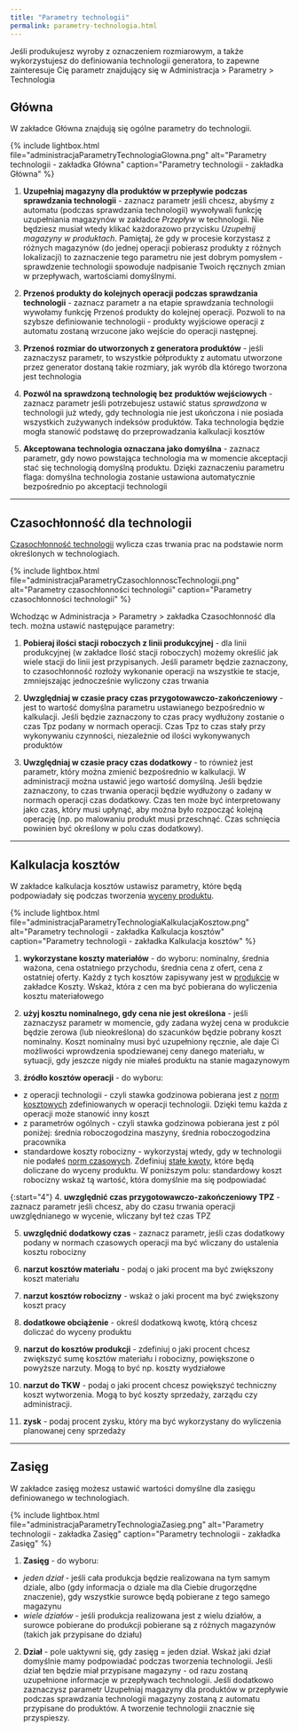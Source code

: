 ```yaml
---
title: "Parametry technologii"
permalink: parametry-technologia.html 
---
```


Jeśli produkujesz wyroby z oznaczeniem rozmiarowym, a także wykorzystujesz do definiowania technologii generatora, to zapewne zainteresuje Cię parametr znajdujący się w Administracja > Parametry > Technologia

## Główna

W zakładce Główna znajdują się ogólne parametry do technologii.

{% include lightbox.html file="administracjaParametryTechnologiaGlowna.png" alt="Parametry technologii - zakładka Główna" caption="Parametry technologii - zakładka Główna" %}

1. **Uzupełniaj magazyny dla produktów w przepływie podczas sprawdzania technologii** - zaznacz parametr jeśli chcesz, abyśmy z automatu (podczas sprawdzania technologii) wywoływali funkcję uzupełniania magazynów w zakładce _Przepływ_ w technologii. Nie będziesz musiał wtedy klikać każdorazowo przycisku _Uzupełnij magazyny w produktach_. Pamiętaj, że gdy w procesie korzystasz z różnych magazynów (do jednej operacji pobierasz produkty z różnych lokalizacji) to zaznaczenie tego parametru nie jest dobrym pomysłem - sprawdzenie technologii spowoduje nadpisanie Twoich ręcznych zmian w przepływach, wartościami domyślnymi.

2. **Przenoś produkty do kolejnych operacji podczas sprawdzania technologii** - zaznacz parametr a na etapie sprawdzania technologii wywołamy funkcję Przenoś produkty do kolejnej operacji. Pozwoli to na szybsze definiowanie technologii - produkty wyjściowe operacji z automatu zostaną wrzucone jako wejście do operacji następnej.

3. **Przenoś rozmiar do utworzonych z generatora produktów** - jeśli zaznaczysz parametr, to wszystkie półprodukty z automatu utworzone przez generator dostaną takie rozmiary, jak wyrób dla którego tworzona jest technologia

4. **Pozwól na sprawdzoną technologię bez produktów wejściowych** - zaznacz parametr jeśli potrzebujesz ustawić status _sprawdzona_ w technologii już wtedy, gdy technologia nie jest ukończona i nie posiada wszystkich zużywanych indeksów produktów. Taka technologia będzie mogła stanowić podstawę do przeprowadzania kalkulacji kosztów

5. **Akceptowana technologia oznaczana jako domyślna** - zaznacz parametr, gdy nowo powstająca technologia ma w momencie akceptacji stać się technologią domyślną produktu. Dzięki zaznaczeniu parametru flaga: domyślna technologia zostanie ustawiona automatycznie bezpośrednio po akceptacji technologii


---

## Czasochłonność dla technologii

[Czasochłonność technologii](/czasochlonnosc-zlecenia) wylicza czas trwania prac na podstawie norm określonych w technologiach.  


{% include lightbox.html file="administracjaParametryCzasochlonnoscTechnologii.png" alt="Parametry czasochłonności technologii" caption="Parametry czasochłonności technologii" %}

Wchodząc w Administracja > Parametry > zakładka Czasochłonność dla tech. można ustawić następujące parametry:

1. **Pobieraj ilości stacji roboczych z linii produkcyjnej**  - dla linii produkcyjnej (w zakładce Ilość stacji roboczych) możemy określić jak wiele stacji do linii jest przypisanych. Jeśli parametr będzie zaznaczony, to czasochłonność rozłoży wykonanie operacji na wszystkie te stacje, zmniejszając jednocześnie wyliczony czas trwania

2. **Uwzględniaj w czasie pracy czas przygotowawczo-zakończeniowy** - jest to wartość domyślna parametru ustawianego bezpośrednio w kalkulacji. Jeśli będzie zaznaczony to czas pracy wydłużony zostanie o czas Tpz podany w normach operacji. Czas Tpz to czas stały przy wykonywaniu czynności, niezależnie od ilości wykonywanych produktów

3. **Uwzględniaj w czasie pracy czas dodatkowy** - to również jest parametr, który można zmienić bezpośrednio w kalkulacji. W administracji można ustawić jego wartość domyślną. Jeśli będzie zaznaczony, to czas trwania operacji będzie wydłużony o zadany w normach operacji czas dodatkowy. Czas ten może być interpretowany jako czas, który musi upłynąć, aby można było rozpocząć kolejną operację (np. po malowaniu produkt musi przeschnąć. Czas schnięcia powinien być określony w polu czas dodatkowy).

---

## Kalkulacja kosztów

W zakładce kalkulacja kosztów ustawisz parametry, które będą podpowiadały się podczas tworzenia [wyceny produktu](/koszty-zlecenia). 

{% include lightbox.html file="administracjaParametryTechnologiaKalkulacjaKosztow.png" alt="Parametry technologii - zakładka Kalkulacja kosztów" caption="Parametry technologii - zakładka Kalkulacja kosztów" %}

1. **wykorzystane koszty materiałów** - do wyboru: nominalny, średnia ważona, cena ostatniego przychodu, średnia cena z ofert, cena z ostatniej oferty. Każdy z tych kosztów zapisywany jest w [produkcie](/produkty) w zakładce Koszty. Wskaż, która z cen ma być pobierana do wyliczenia kosztu materiałowego

2. **użyj kosztu nominalnego, gdy cena nie jest określona** - jeśli zaznaczysz parametr w momencie, gdy zadana wyżej cena w produkcie będzie zerowa (lub nieokreślona) do szacunków będzie pobrany koszt nominalny. Koszt nominalny musi być uzupełniony ręcznie, ale daje Ci możliwości wprowdzenia spodziewanej ceny danego materiału, w sytuacji, gdy jeszcze nigdy nie miałeś produktu na stanie magazynowym

3. **źródło kosztów operacji** - do wyboru: 
- z operacji technologii - czyli stawka godzinowa pobierana jest z [norm kosztowych](/normy-kosztowe) zdefiniowanych w operacji technologii. Dzięki temu każda z operacji może stanowić inny koszt
- z parametrów ogólnych - czyli stawka godzinowa pobierana jest z pól poniżej: średnia roboczogodzina maszyny, średnia roboczogodzina pracownika
- standardowe koszty robocizny - wykorzystaj wtedy, gdy w technologii nie podałeś [norm czasowych](/normy-czasowe). Zdefiniuj [stałe kwoty](/standardowe-koszty-robocizny), które będą doliczane do wyceny produktu. W poniższym polu: standardowy koszt robocizny wskaż tą wartość, która domyślnie ma się podpowiadać

{:start="4"}
4. **uwzględnić czas przygotowawczo-zakończeniowy TPZ** - zaznacz parametr jeśli chcesz, aby do czasu trwania operacji uwzględnianego w wycenie, wliczany był też czas TPZ

5. **uwzględnić dodatkowy czas** - zaznacz parametr, jeśli czas dodatkowy podany w normach czasowych operacji ma być wliczany do ustalenia kosztu robocizny

6. **narzut kosztów materiału** - podaj o jaki procent ma być zwiększony koszt materiału

7. **narzut kosztów robocizny** - wskaż o jaki procent ma być zwiększony koszt pracy

8. **dodatkowe obciążenie** - określ dodatkową kwotę, którą chcesz doliczać do wyceny produktu

9. **narzut do kosztów produkcji** - zdefiniuj o jaki procent chcesz zwiększyć sumę kosztów materiału i robocizny, powiększone o powyższe narzuty. Mogą to być np. koszty wydziałowe

10. **narzut do TKW** - podaj o jaki procent chcesz powiększyć techniczny koszt wytworzenia. Mogą to być koszty sprzedaży, zarządu czy administracji.

10. **zysk** - podaj procent zysku, który ma być wykorzystany do wyliczenia planowanej ceny sprzedaży


---

## Zasięg

W zakładce zasięg możesz ustawić wartości domyślne dla zasięgu definiowanego w technologiach.

{% include lightbox.html file="administracjaParametryTechnologiaZasieg.png" alt="Parametry technologii - zakładka Zasięg" caption="Parametry technologii - zakładka Zasięg" %}

1. **Zasięg** - do wyboru: 
- _jeden dział_ - jeśli cała produkcja będzie realizowana na tym samym dziale, albo (gdy informacja o dziale ma dla Ciebie drugorzędne znaczenie), gdy wszystkie surowce będą pobierane z tego samego magazynu
- _wiele działów_ - jeśli produkcja realizowana jest z wielu działów, a surowce pobierane do produkcji pobierane są z różnych magazynów (takich jak przypisane do działu)

2. **Dział** - pole uaktywni się, gdy zasięg = jeden dział. Wskaż jaki dział domyślnie mamy podpowiadać podczas tworzenia technologii. Jeśli dział ten będzie miał przypisane magazyny - od razu zostaną uzupełnione informacje w przepływach technologii. Jeśli dodatkowo zaznaczysz parametr Uzupełniaj magazyny dla produktów w przepływie podczas sprawdzania technologii magazyny zostaną z automatu przypisane do produktów. A tworzenie technologii znacznie się przyspieszy.
